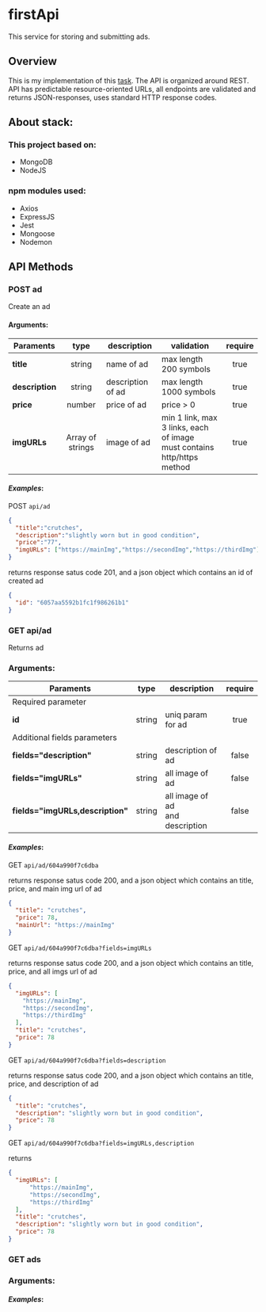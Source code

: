 # firstApi

This service for storing and submitting ads.

## Overview 

This is my implementation of this [task](https://github.com/avito-tech/adv-backend-trainee-assignment/blob/main/README.md).
The API is organized around REST. API has predictable resource-oriented URLs, all endpoints are validated and returns JSON-responses, uses standard HTTP response codes.

## About stack:

### This project based on:

-   MongoDB
-   NodeJS

### npm modules used:
-   Axios
-   ExpressJS
-   Jest
-   Mongoose
-   Nodemon

## API Methods
### POST ad

Create an ad

#### Arguments:

| Paraments       |       type       | description       | validation                                                                    | require |
| --------------- | :--------------: | ----------------- | ----------------------------------------------------------------------------- | :-----: |
| **title**       |      string      | name of  ad       | max length 200 symbols                                                        |  true   |
| **description** |      string      | description of ad | max length 1000 symbols                                                       |  true   |
| **price**       |      number      | price of ad       | price > 0                                                                     |  true   |
| **imgURLs**     | Array of strings | image of ad       | min 1 link, max 3 links, each of image <br /> must contains http/https method |  true   |

#### _Examples_:

POST `api/ad`

```json
{
  "title":"crutches",
  "description":"slightly worn but in good condition",
  "price":"77",
  "imgURLs": ["https://mainImg","https://secondImg","https://thirdImg"]
}
```

returns response satus code 201, and a json object which contains an id of created ad

```json
{
  "id": "6057aa5592b1fc1f986261b1"
}
```

### GET api/ad

Returns ad

### Arguments:

| Paraments                        |  type  | description                            | require |
| -------------------------------- | :----: | -------------------------------------- | :-----: |
| Required parameter               |
| **id**                           | string | uniq param for ad                      |  true   |
| Additional fields parameters     |
| **fields="description"**         | string | description of ad                      |  false  |
| **fields="imgURLs"**             | string | all image of ad                        |  false  |
| **fields="imgURLs,description"** | string | all image of ad <br /> and description |  false  |

#### _Examples_:

GET `api/ad/604a990f7c6dba`

returns response satus code 200, and a json object which contains an title, price, and main img url of ad

```json
{
  "title": "crutches",
  "price": 78,
  "mainUrl": "https://mainImg"
}
```

GET `api/ad/604a990f7c6dba?fields=imgURLs`

returns response satus code 200, and a json object which contains an title, price, and all imgs url of ad

```json
{
  "imgURLs": [
    "https://mainImg",
    "https://secondImg",
    "https://thirdImg"
  ],
  "title": "crutches",
  "price": 78
}
```

GET `api/ad/604a990f7c6dba?fields=description`

returns response satus code 200, and a json object which contains an title, price, and description of ad

```json
{
  "title": "crutches",
  "description": "slightly worn but in good condition",
  "price": 78
}
```

GET `api/ad/604a990f7c6dba?fields=imgURLs,description`

returns

```json
{
  "imgURLs": [
      "https://mainImg",
      "https://secondImg",
      "https://thirdImg"
  ],
  "title": "crutches",
  "description": "slightly worn but in good condition",
  "price": 78
}
```

### GET ads
### Arguments:
#### _Examples_:

